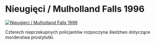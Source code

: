 Nieugięci / Mulholland Falls 1996 
=============
[![Nieugięci / Mulholland Falls 1996 ](http://vidos.pl/images/player.gif)](http://vidos.pl/nieugieci-mulholland-falls-1996)

 Czterech nieprzekupnych policjantów rozpoczyna śledztwo dotyczące morderstwa prostytutki.
